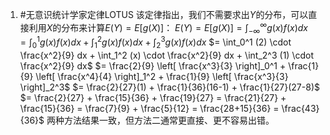 1. #无意识统计学家定律LOTUS 
	该定律指出，我们不需要求出$Y$的分布，可以直接利用$X$的分布来计算$E(Y) = E[g(X)]$：
    $E(Y) = E[g(X)] = \int_{-\infty}^{\infty} g(x)f(x)dx$
    $= \int_0^1 g(x)f(x)dx + \int_1^2 g(x)f(x)dx + \int_2^3 g(x)f(x)dx$
    $= \int_0^1 (2) \cdot \frac{x^2}{9} dx + \int_1^2 (x) \cdot \frac{x^2}{9} dx + \int_2^3 (1) \cdot \frac{x^2}{9} dx$
    $= \frac{2}{9} \left[ \frac{x^3}{3} \right]_0^1 + \frac{1}{9} \left[ \frac{x^4}{4} \right]_1^2 + \frac{1}{9} \left[ \frac{x^3}{3} \right]_2^3$
    $= \frac{2}{27}(1) + \frac{1}{36}(16-1) + \frac{1}{27}(27-8)$
    $= \frac{2}{27} + \frac{15}{36} + \frac{19}{27} = \frac{21}{27} + \frac{15}{36} = \frac{7}{9} + \frac{5}{12} = \frac{28+15}{36} = \frac{43}{36}$
    两种方法结果一致，但方法二通常更直接、更不容易出错。
